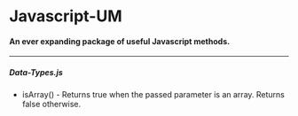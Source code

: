 # Javascript-UM
#### An ever expanding package of useful Javascript methods.
-------------------------------------------------------------------------------------

##### Data-Types.js
 - isArray() - Returns true when the passed parameter is an array. Returns false otherwise.


